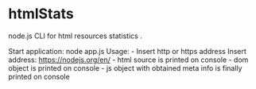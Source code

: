 # htmlStats
node.js CLI for html resources statistics .

Start application: node app.js
Usage: 
	- Insert http or https address
		Insert address: https://nodejs.org/en/
    - html source is printed on console
	- dom object is printed on console
	- js object with obtained meta info is finally printed on console 
